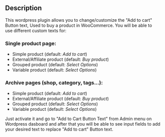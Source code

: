 <h2>Description</h2> 

This wordpress plugin allows you to change/customize the "Add to cart" Button text, Used to buy a product in WooCommerce. You will be able to use different custom texts for:

<h3>Single product page:</h3> 

* Simple product (default: *Add to cart*)
* External/Affiliate product (default: *Buy product*)
* Grouped product (default: *Select Options*)
* Variable product (default: *Select Options*)

<h3>Archive pages (shop, category, tags...):</h3> 

* Simple product (default: *Add to cart*)
* External/Affiliate product (default: *Buy product*)
* Grouped product (default: *Select Options*)
* Variable product (default: *Select Options*)

Just activate it and go to "Add to Cart Button Text" from Admin menu on Wordpress dasboard and after that you will be able to see input fields to add your desired text to replace "Add to cart" Button text.
